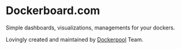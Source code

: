 # Dockerboard.com

  Simple dashboards, visualizations, managements for your dockers.

  Lovingly created and maintained by [Dockerpool]() Team.


[Dockerpool]: http://dockerpool.com/
